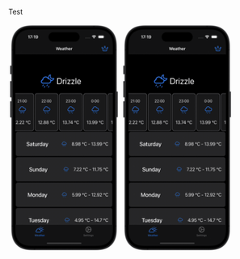 Test

<p float="center">
<img src="https://github.com/DeVIn4I/BrightSky/blob/main/Assets/test123.gif" width="220" height="450">
<img src="https://github.com/DeVIn4I/BrightSky/blob/main/Assets/test123.gif" width="220" height="450">
</p>
